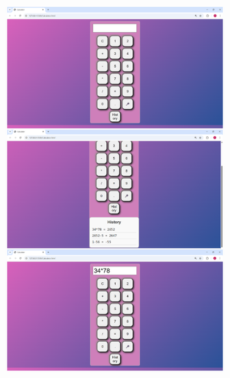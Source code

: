 ![Calculator Screenshot](images/Screenshot%202025-10-01%20224300.png)
![Calculator Screenshot](images/Screenshot%202025-10-01%20224411.png)
![Calculator Screenshot](images/Screenshot%202025-10-01%20224450.png)

